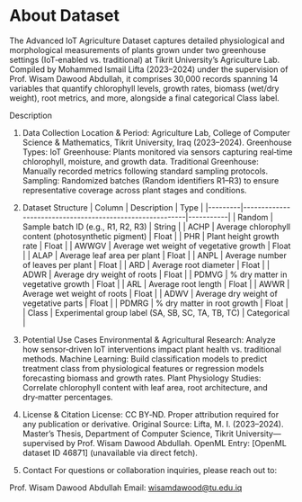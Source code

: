 # About Dataset
The Advanced IoT Agriculture Dataset captures detailed physiological and morphological measurements of plants grown under two greenhouse settings (IoT‑enabled vs. traditional) at Tikrit University’s Agriculture Lab. Compiled by Mohammed Ismail Lifta (2023–2024) under the supervision of Prof. Wisam Dawood Abdullah, it comprises 30,000 records spanning 14 variables that quantify chlorophyll levels, growth rates, biomass (wet/dry weight), root metrics, and more, alongside a final categorical Class label.

Description
1. Data Collection
Location & Period: Agriculture Lab, College of Computer Science & Mathematics, Tikrit University, Iraq (2023–2024).
Greenhouse Types:
IoT Greenhouse: Plants monitored via sensors capturing real‑time chlorophyll, moisture, and growth data.
Traditional Greenhouse: Manually recorded metrics following standard sampling protocols.
Sampling: Randomized batches (Random identifiers R1–R3) to ensure representative coverage across plant stages and conditions.
2. Dataset Structure
| Column  | Description                                              | Type      |
|---------|----------------------------------------------------------|-----------|
| Random  | Sample batch ID (e.g., R1, R2, R3)                        | String    |
| ACHP    | Average chlorophyll content (photosynthetic pigment)     | Float     |
| PHR     | Plant height growth rate                                 | Float     |
| AWWGV   | Average wet weight of vegetative growth                  | Float     |
| ALAP    | Average leaf area per plant                              | Float     |
| ANPL    | Average number of leaves per plant                       | Float     |
| ARD     | Average root diameter                                    | Float     |
| ADWR    | Average dry weight of roots                              | Float     |
| PDMVG   | % dry matter in vegetative growth                        | Float     |
| ARL     | Average root length                                      | Float     |
| AWWR    | Average wet weight of roots                              | Float     |
| ADWV    | Average dry weight of vegetative parts                   | Float     |
| PDMRG   | % dry matter in root growth                              | Float     |
| Class   | Experimental group label (SA, SB, SC, TA, TB, TC)        | Categorical |

3. Potential Use Cases
Environmental & Agricultural Research: Analyze how sensor‑driven IoT interventions impact plant health vs. traditional methods.
Machine Learning: Build classification models to predict treatment class from physiological features or regression models forecasting biomass and growth rates.
Plant Physiology Studies: Correlate chlorophyll content with leaf area, root architecture, and dry‑matter percentages.
4. License & Citation
License: CC BY‑ND. Proper attribution required for any publication or derivative.
Original Source: Lifta, M. I. (2023–2024). Master’s Thesis, Department of Computer Science, Tikrit University—supervised by Prof. Wisam Dawood Abdullah.
OpenML Entry: [OpenML dataset ID 46871] (unavailable via direct fetch).
5. Contact
For questions or collaboration inquiries, please reach out to:

Prof. Wisam Dawood Abdullah
Email: wisamdawood@tu.edu.iq
